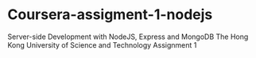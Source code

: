 # Coursera-assigment-1-nodejs
Server-side Development with NodeJS, Express and MongoDB The Hong Kong University of Science and Technology
Assignment 1
